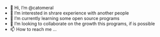 - 👋 Hi, I’m @catomeral
- 👀 I’m interested in shrare experience with another people
- 🌱 I’m currently learning some open source programs
- 💞️ I’m looking to collaborate on the growth this programs, if is possible
- 📫 How to reach me ...

<!---
catomeral/catomeral is a ✨ special ✨ repository because its `README.md` (this file) appears on your GitHub profile.
You can click the Preview link to take a look at your changes.
--->
